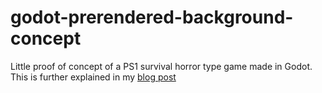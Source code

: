 # godot-prerendered-background-concept
Little proof of concept of a PS1 survival horror type game made in Godot. This is further explained in my [blog post](https://dmelhado.github.io/blog/prerendered-backgrounds-with-blender-and-godot/)
